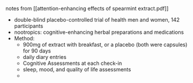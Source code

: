 notes from [[attention-enhancing effects of spearmint extract.pdf]]

- double-blind placebo-controlled trial of health men and women, 142 participants
- nootropics: cognitive-enhancing herbal preparations and medications
- Method:
	- 900mg of extract with breakfast, or a placebo (both were capsules) for 90 days
	- daily diary entries
	- Cognitive Assessments at each check-in
	- sleep, mood, and quality of life assessments
	- 
